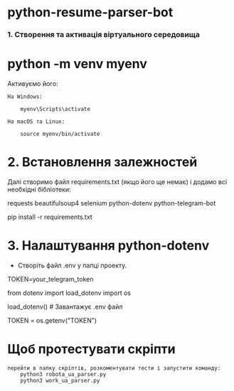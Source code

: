 # python-resume-parser-bot

### 1. Створення та активація віртуального середовища

# python -m venv myenv

Активуємо його:

    На Windows:

        myenv\Scripts\activate

    На macOS та Linux:

        source myenv/bin/activate

# 2. Встановлення залежностей

Далі створимо файл requirements.txt (якщо його ще немає) і додамо всі необхідні бібліотеки:

requests
beautifulsoup4
selenium
python-dotenv
python-telegram-bot

pip install -r requirements.txt

# 3. Налаштування python-dotenv

- Створіть файл .env у папці проекту.

TOKEN=your_telegram_token

from dotenv import load_dotenv
import os

load_dotenv() # Завантажує .env файл

TOKEN = os.getenv("TOKEN")

# Щоб протестувати скріпти

    перейти в папку скріптів, розкоментувати тести і запустити команду:
        python3 robota_ua_parser.py
        python3 work_ua_parser.py
